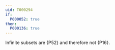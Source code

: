 ```yaml
---
uid: T000294
if:
  P000052: true
then:
  P000136: true
---
```


Infinite subsets are {P52} and therefore not {P16}.

